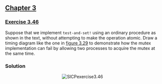 ## [Chapter 3](../index.md#3-Modularity-Objects-and-State)

### [Exercise 3.46](https://mitpress.mit.edu/sites/default/files/sicp/full-text/book/book-Z-H-23.html#%_thm_3.46)

Suppose that we implement `test-and-set!` using an ordinary procedure as shown in the text, without attempting to make the operation atomic. Draw a timing diagram like the one in [figure 3.29](https://mitpress.mit.edu/sites/default/files/sicp/full-text/book/book-Z-H-23.html#%_fig_3.29) to demonstrate how the mutex implementation can fail by allowing two processes to acquire the mutex at the same time.

### Solution

<p align="center">
  <img src="https://i.ibb.co/HpMj3fH/SICPexercise3-46.png" alt="SICPexercise3.46" title="SICPexercise3.46">
</p>

